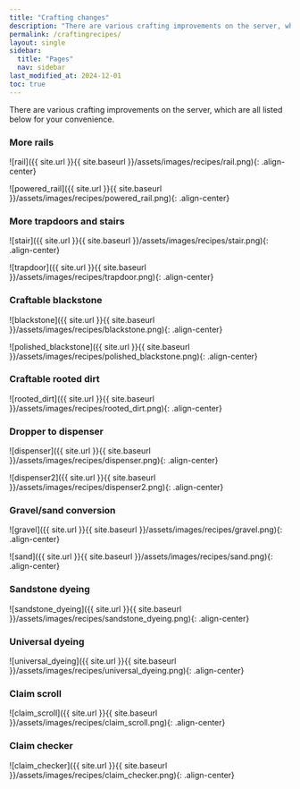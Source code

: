 ```yaml
---
title: "Crafting changes"
description: "There are various crafting improvements on the server, which are all listed here for your convenience."
permalink: /craftingrecipes/
layout: single
sidebar:
  title: "Pages"
  nav: sidebar
last_modified_at: 2024-12-01
toc: true
---
```

There are various crafting improvements on the server, which are all listed below for your convenience.


### More rails
![rail]({{ site.url }}{{ site.baseurl }}/assets/images/recipes/rail.png){: .align-center}

![powered_rail]({{ site.url }}{{ site.baseurl }}/assets/images/recipes/powered_rail.png){: .align-center}

### More trapdoors and stairs

![stair]({{ site.url }}{{ site.baseurl }}/assets/images/recipes/stair.png){: .align-center}

![trapdoor]({{ site.url }}{{ site.baseurl }}/assets/images/recipes/trapdoor.png){: .align-center}

### Craftable blackstone

![blackstone]({{ site.url }}{{ site.baseurl }}/assets/images/recipes/blackstone.png){: .align-center}

![polished_blackstone]({{ site.url }}{{ site.baseurl }}/assets/images/recipes/polished_blackstone.png){: .align-center}

### Craftable rooted dirt

![rooted_dirt]({{ site.url }}{{ site.baseurl }}/assets/images/recipes/rooted_dirt.png){: .align-center}

### Dropper to dispenser

![dispenser]({{ site.url }}{{ site.baseurl }}/assets/images/recipes/dispenser.png){: .align-center}

![dispenser2]({{ site.url }}{{ site.baseurl }}/assets/images/recipes/dispenser2.png){: .align-center}

### Gravel/sand conversion

![gravel]({{ site.url }}{{ site.baseurl }}/assets/images/recipes/gravel.png){: .align-center}

![sand]({{ site.url }}{{ site.baseurl }}/assets/images/recipes/sand.png){: .align-center}

### Sandstone dyeing

![sandstone_dyeing]({{ site.url }}{{ site.baseurl }}/assets/images/recipes/sandstone_dyeing.png){: .align-center}

### Universal dyeing
 
![universal_dyeing]({{ site.url }}{{ site.baseurl }}/assets/images/recipes/universal_dyeing.png){: .align-center}

### Claim scroll

![claim_scroll]({{ site.url }}{{ site.baseurl }}/assets/images/recipes/claim_scroll.png){: .align-center}

### Claim checker

![claim_checker]({{ site.url }}{{ site.baseurl }}/assets/images/recipes/claim_checker.png){: .align-center}